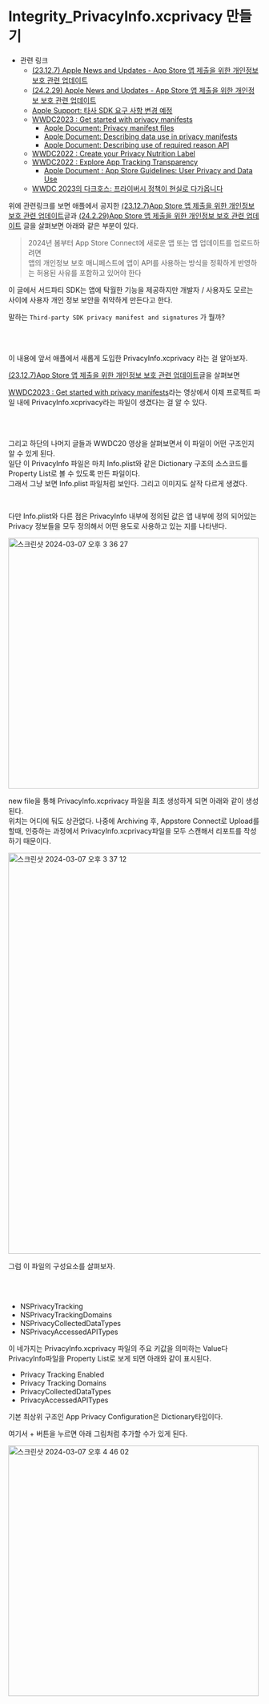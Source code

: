 # Integrity_PrivacyInfo.xcprivacy 만들기
- 관련 링크
    - [(23.12.7) Apple News and Updates - App Store 앱 제출을 위한 개인정보 보호 관련 업데이트](https://developer.apple.com/kr/news/?id=r1henawx)
    - [(24.2.29) Apple News and Updates - App Store 앱 제출을 위한 개인정보 보호 관련 업데이트](https://developer.apple.com/kr/news/?id=3d8a9yyh)
    - [Apple Support: 타사 SDK 요구 사항 변경 예정
](https://developer.apple.com/kr/support/third-party-SDK-requirements)
    - [WWDC2023 : Get started with privacy manifests](https://developer.apple.com/videos/play/wwdc2023/10060/)
        - [Apple Document: Privacy manifest files](https://developer.apple.com/documentation/bundleresources/privacy_manifest_files)
        - [Apple Document: Describing data use in privacy manifests](https://developer.apple.com/documentation/bundleresources/privacy_manifest_files/describing_data_use_in_privacy_manifests)
        - [Apple Document: Describing use of required reason API](https://developer.apple.com/documentation/bundleresources/privacy_manifest_files/describing_use_of_required_reason_api)
    - [WWDC2022 : Create your Privacy Nutrition Label](https://developer.apple.com/videos/play/wwdc2022/10167)
    - [WWDC2022 : Explore App Tracking Transparency](https://developer.apple.com/videos/play/wwdc2022/10166)
        - [Apple Document : App Store Guidelines: User Privacy and Data Use](https://developer.apple.com/app-store/user-privacy-and-data-use/)
    - [WWDC 2023의 다크호스: 프라이버시 정책이 현실로 다가옵니다](https://www.branch.io/ko/resources/blog/wwdc-2023%EC%9D%98-%EB%8B%A4%ED%81%AC%ED%98%B8%EC%8A%A4-%ED%94%84%EB%9D%BC%EC%9D%B4%EB%B2%84%EC%8B%9C-%EC%A0%95%EC%B1%85%EC%9D%B4-%ED%98%84%EC%8B%A4%EB%A1%9C-%EB%8B%A4%EA%B0%80%EC%98%B5%EB%8B%88/?__cf_chl_rt_tk=KiinSr7TWFFZHjEkvGXwoe5_Ih51JdkK9IAbekYm.0Y-1709797802-0.0.1.1-2026)



위에 관련링크를 보면 애플에서 공지한 [(23.12.7)App Store 앱 제출을 위한 개인정보 보호 관련 업데이트](https://developer.apple.com/kr/news/?id=r1henawx)글과 [(24.2.29)App Store 앱 제출을 위한 개인정보 보호 관련 업데이트](https://developer.apple.com/kr/news/?id=r1henawx) 글을 살펴보면 아래와 같은 부분이 있다.  

> 2024년 봄부터 App Store Connect에 새로운 앱 또는 앱 업데이트를 업로드하려면  
> 앱의 개인정보 보호 매니페스트에 앱이 API를 사용하는 방식을 정확하게 반영하는 허용된 사유를 포함하고 있어야 한다  

이 글에서  서드파티 SDK는 앱에 탁월한 기능을 제공하지만 개발자 / 사용자도 모르는 사이에 사용자 개인 정보 보안을 취약하게 만든다고 한다. 

말하는 `Third-party SDK privacy manifest and signatures` 가 뭘까?

<br><br>

이 내용에 앞서 애플에서 새롭게 도입한 PrivacyInfo.xcprivacy 라는 걸 알아보자. 

[(23.12.7)App Store 앱 제출을 위한 개인정보 보호 관련 업데이트](https://developer.apple.com/kr/news/?id=r1henawx)글을 살펴보면 

[WWDC2023 : Get started with privacy manifests](https://developer.apple.com/videos/play/wwdc2023/10060/)라는 영상에서 이제 프로젝트 파일 내에 PrivacyInfo.xcprivacy라는 파일이 생겼다는 걸 알 수 있다.  

<br><br>

그리고 하단의 나머지 글들과 WWDC20 영상을 살펴보면서 이 파일이 어떤 구조인지 알 수 있게 된다.  
일단 이 PrivacyInfo 파일은 마치 Info.plist와 같은 Dictionary 구조의 소스코드를 Property List로 볼 수 있도록 만든 파일이다.  
그래서 그냥 보면 Info.plist 파일처럼 보인다.  그리고 이미지도 살작 다르게 생겼다.  

<br>

다만 Info.plist와 다른 점은 PrivacyInfo 내부에 정의된 값은 앱 내부에 정의 되어있는 Privacy 정보들을 모두 정의해서 어떤 용도로 사용하고 있는 지를 나타낸다.  

<img width="500" alt="스크린샷 2024-03-07 오후 3 36 27" src="https://github.com/isGeekCode/TIL/assets/76529148/d1ba4282-708a-4fda-bcb5-8f0355fb8bb8">

new file을 통해 PrivacyInfo.xcprivacy 파일을 최초 생성하게 되면 아래와 같이 생성된다.  
위치는 어디에 둬도 상관없다. 나중에 Archiving 후, Appstore Connect로 Upload를 할때, 인증하는 과정에서 PrivacyInfo.xcprivacy파일을 모두 스캔해서 리포트를 작성하기 때문이다.  

<img width="800" alt="스크린샷 2024-03-07 오후 3 37 12" src="https://github.com/isGeekCode/TIL/assets/76529148/eaa65333-445c-4280-852d-c62a054f3aaf">


그럼 이 파일의 구성요소를 살펴보자.  

<br><br>

- NSPrivacyTracking
- NSPrivacyTrackingDomains
- NSPrivacyCollectedDataTypes
- NSPrivacyAccessedAPITypes


이 네가지는 PrivacyInfo.xcprivacy 파일의 주요 키값을 의미하는 Value다 
PrivacyInfo파일을 Property List로 보게 되면 아래와 같이 표시된다.  

- Privacy Tracking Enabled
- Privacy Tracking Domains
- PrivacyCollectedDataTypes
- PrivacyAccessedAPITypes


기본 최상위 구조인 App Privacy Configuration은 Dictionary타입이다. 

여기서 + 버튼을 누르면 아래 그림처럼 추가할 수가 있게 된다.  

<img width="500" alt="스크린샷 2024-03-07 오후 4 46 02" src="https://github.com/isGeekCode/TIL/assets/76529148/bac37aac-66df-4f62-ae55-fb7ee4311d2f">

<br><br>


